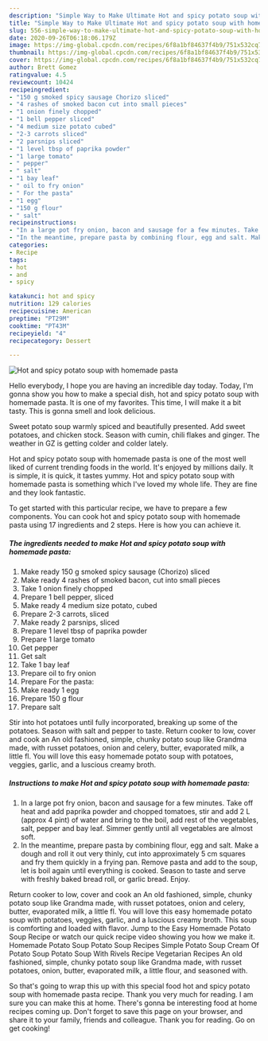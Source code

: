 ```yaml
---
description: "Simple Way to Make Ultimate Hot and spicy potato soup with homemade pasta"
title: "Simple Way to Make Ultimate Hot and spicy potato soup with homemade pasta"
slug: 556-simple-way-to-make-ultimate-hot-and-spicy-potato-soup-with-homemade-pasta
date: 2020-09-26T06:18:06.179Z
image: https://img-global.cpcdn.com/recipes/6f8a1bf84637f4b9/751x532cq70/hot-and-spicy-potato-soup-with-homemade-pasta-recipe-main-photo.jpg
thumbnail: https://img-global.cpcdn.com/recipes/6f8a1bf84637f4b9/751x532cq70/hot-and-spicy-potato-soup-with-homemade-pasta-recipe-main-photo.jpg
cover: https://img-global.cpcdn.com/recipes/6f8a1bf84637f4b9/751x532cq70/hot-and-spicy-potato-soup-with-homemade-pasta-recipe-main-photo.jpg
author: Brett Gomez
ratingvalue: 4.5
reviewcount: 10424
recipeingredient:
- "150 g smoked spicy sausage Chorizo sliced"
- "4 rashes of smoked bacon cut into small pieces"
- "1 onion finely chopped"
- "1 bell pepper sliced"
- "4 medium size potato cubed"
- "2-3 carrots sliced"
- "2 parsnips sliced"
- "1 level tbsp of paprika powder"
- "1 large tomato"
- " pepper"
- " salt"
- "1 bay leaf"
- " oil to fry onion"
- " For the pasta"
- "1 egg"
- "150 g flour"
- " salt"
recipeinstructions:
- "In a large pot fry onion, bacon and sausage for a few minutes. Take off heat and add paprika powder and chopped tomatoes, stir and add 2 L (approx 4 pint) of water and bring to the boil, add rest of the vegetables, salt, pepper and bay leaf. Simmer gently until all vegetables are almost soft."
- "In the meantime, prepare pasta by combining flour, egg and salt. Make a dough and roll it out very thinly, cut into approximately 5 cm squares and fry them quickly in a frying pan. Remove pasta and add to the soup, let is boil again until everything is cooked. Season to taste and serve with freshly baked bread roll, or garlic bread. Enjoy."
categories:
- Recipe
tags:
- hot
- and
- spicy

katakunci: hot and spicy 
nutrition: 129 calories
recipecuisine: American
preptime: "PT29M"
cooktime: "PT43M"
recipeyield: "4"
recipecategory: Dessert

---
```



![Hot and spicy potato soup with homemade pasta](https://img-global.cpcdn.com/recipes/6f8a1bf84637f4b9/751x532cq70/hot-and-spicy-potato-soup-with-homemade-pasta-recipe-main-photo.jpg)

Hello everybody, I hope you are having an incredible day today. Today, I'm gonna show you how to make a special dish, hot and spicy potato soup with homemade pasta. It is one of my favorites. This time, I will make it a bit tasty. This is gonna smell and look delicious.

Sweet potato soup warmly spiced and beautifully presented. Add sweet potatoes, and chicken stock. Season with cumin, chili flakes and ginger. The weather in GZ is getting colder and colder lately.

Hot and spicy potato soup with homemade pasta is one of the most well liked of current trending foods in the world. It's enjoyed by millions daily. It is simple, it is quick, it tastes yummy. Hot and spicy potato soup with homemade pasta is something which I've loved my whole life. They are fine and they look fantastic.


To get started with this particular recipe, we have to prepare a few components. You can cook hot and spicy potato soup with homemade pasta using 17 ingredients and 2 steps. Here is how you can achieve it.

<!--inarticleads1-->

##### The ingredients needed to make Hot and spicy potato soup with homemade pasta:

1. Make ready 150 g smoked spicy sausage (Chorizo) sliced
1. Make ready 4 rashes of smoked bacon, cut into small pieces
1. Take 1 onion finely chopped
1. Prepare 1 bell pepper, sliced
1. Make ready 4 medium size potato, cubed
1. Prepare 2-3 carrots, sliced
1. Make ready 2 parsnips, sliced
1. Prepare 1 level tbsp of paprika powder
1. Prepare 1 large tomato
1. Get  pepper
1. Get  salt
1. Take 1 bay leaf
1. Prepare  oil to fry onion
1. Prepare  For the pasta:
1. Make ready 1 egg
1. Prepare 150 g flour
1. Prepare  salt


Stir into hot potatoes until fully incorporated, breaking up some of the potatoes. Season with salt and pepper to taste. Return cooker to low, cover and cook an An old fashioned, simple, chunky potato soup like Grandma made, with russet potatoes, onion and celery, butter, evaporated milk, a little fl. You will love this easy homemade potato soup with potatoes, veggies, garlic, and a luscious creamy broth. 

<!--inarticleads2-->

##### Instructions to make Hot and spicy potato soup with homemade pasta:

1. In a large pot fry onion, bacon and sausage for a few minutes. Take off heat and add paprika powder and chopped tomatoes, stir and add 2 L (approx 4 pint) of water and bring to the boil, add rest of the vegetables, salt, pepper and bay leaf. Simmer gently until all vegetables are almost soft.
1. In the meantime, prepare pasta by combining flour, egg and salt. Make a dough and roll it out very thinly, cut into approximately 5 cm squares and fry them quickly in a frying pan. Remove pasta and add to the soup, let is boil again until everything is cooked. Season to taste and serve with freshly baked bread roll, or garlic bread. Enjoy.


Return cooker to low, cover and cook an An old fashioned, simple, chunky potato soup like Grandma made, with russet potatoes, onion and celery, butter, evaporated milk, a little fl. You will love this easy homemade potato soup with potatoes, veggies, garlic, and a luscious creamy broth. This soup is comforting and loaded with flavor. Jump to the Easy Homemade Potato Soup Recipe or watch our quick recipe video showing you how we make it. Homemade Potato Soup Potato Soup Recipes Simple Potato Soup Cream Of Potato Soup Potato Soup With Rivels Recipe Vegetarian Recipes An old fashioned, simple, chunky potato soup like Grandma made, with russet potatoes, onion, butter, evaporated milk, a little flour, and seasoned with. 

So that's going to wrap this up with this special food hot and spicy potato soup with homemade pasta recipe. Thank you very much for reading. I am sure you can make this at home. There's gonna be interesting food at home recipes coming up. Don't forget to save this page on your browser, and share it to your family, friends and colleague. Thank you for reading. Go on get cooking!

